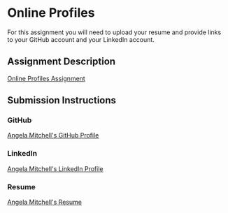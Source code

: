 # Online Profiles
For this assignment you will need to upload your resume and provide links to your GitHub account and your LinkedIn account.

## Assignment Description
[Online Profiles Assignment](https://education.launchcode.org/liftoff/modules/assignments/online-profiles)

## Submission Instructions
 
### GitHub
[Angela Mitchell's GitHub Profile](https://github.com/amitchell05)
 
### LinkedIn
[Angela Mitchell's LinkedIn Profile](https://www.linkedin.com/in/amitchell05/)

### Resume
[Angela Mitchell's Resume](https://github.com/amitchell05/liftoff-assignments/blob/master/C1-Online_Profiles/LC%20Front-End%20Developer%20Resume%202021.pdf)
